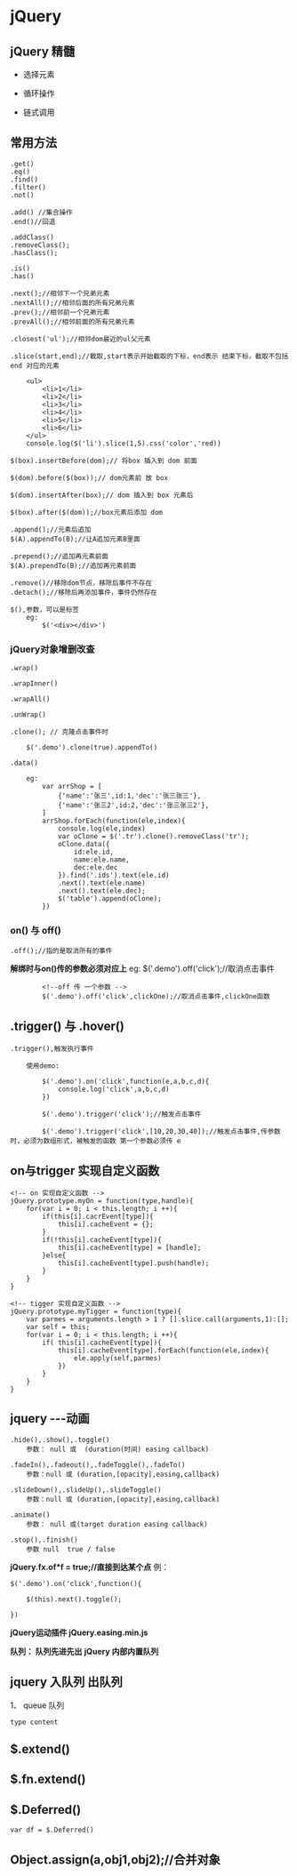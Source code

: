 # jQuery

## jQuery 精髓

- 选择元素

- 循环操作

- 链式调用

## 常用方法
    .get()
    .eq()
    .find()
    .filter()
    .not()
    
    .add() //集合操作
    .end()//回退

    .addClass()
    .removeClass();
    .hasClass();

    .is()
    .has()

    .next();//相邻下一个兄弟元素
    .nextAll();//相邻后面的所有兄弟元素
    .prev();//相邻前一个兄弟元素
    .prevAll();//相邻前面的所有兄弟元素

    .closest('ul');//相邻dom最近的ul父元素

    .slice(start,end);//截取,start表示开始截取的下标，end表示 结束下标，截取不包括end 对应的元素
        
        <ul>
            <li>1</li>
            <li>2</li>
            <li>3</li>
            <li>4</li>
            <li>5</li>
            <li>6</li>
        </ul>
        console.log($('li').slice(1,5).css('color','red))

    $(box).insertBefore(dom);// 将box 插入到 dom 前面

    $(dom).before($(box));// dom元素前 放 box

    $(dom).insertAfter(box);// dom 插入到 box 元素后

    $(box).after($(dom));//box元素后添加 dom

    .append();//元素后追加
    $(A).appendTo(B);//让A追加元素B里面

    .prepend();//追加再元素前面
    $(A).prependTo(B);//追加再元素前面

    .remove()//移除dom节点，移除后事件不存在
    .detach();//移除后再添加事件，事件仍然存在

    $(),参数，可以是标签
        eg:
            $('<div></div>')
### jQuery对象增删改查

    .wrap()

    .wrapInner()

    .wrapAll()

    .unWrap()   

    .clone(); // 克隆点击事件时

        $('.demo').clone(true).appendTo()

    .data()

        eg:
            var arrShop = [
                {'name':'张三',id:1,'dec':'张三张三'},
                {'name':'张三2',id:2,'dec':'张三张三2'},
            ]
            arrShop.forEach(function(ele,index){
                console.log(ele,index)
                var oClone = $('.tr').clone().removeClass('tr');
                oClone.data({
                    id:ele.id,
                    name:ele.name,
                    dec:ele.dec
                }).find('.ids').text(ele.id)
                .next().text(ele.name)
                .next().text(ele.dec);
                $('table').append(oClone);
            })

### on() 与 off()

    .off();//指的是取消所有的事件

**解绑时与on()传的参数必须对应上**
        eg:
            <!--off 传 一个参数 -->
            $('.demo').off('click');//取消点击事件

            <!--off 传 一个参数 -->
            $('.demo').off('click',clickOne);//取消点击事件,clickOne函数

## .trigger() 与 .hover()

    .trigger(),触发执行事件

        使用demo:

            $('.demo').on('click',function(e,a,b,c,d){
                console.log('click',a,b,c,d)
            })

            $('.demo').trigger('click');//触发点击事件

            $('.demo').trigger('click',[10,20,30,40]);//触发点击事件,传参数时，必须为数组形式，被触发的函数 第一个参数必须传 e


## on与trigger 实现自定义函数

    <!-- on 实现自定义函数 -->
    jQuery.prototype.myOn = function(type,handle){
        for(var i = 0; i < this.length; i ++){
            if(this[i].cacrEvent[type]){
                this[i].cacheEvent = {};
            }
            if(!this[i].cacheEvent[type]){
                this[i].cacheEvent[type] = [handle];
            }else{
                this[i].cacheEvent[type].push(handle);
            }
        }
    }

    <!-- tigger 实现自定义函数 -->
    jQuery.prototype.myTigger = function(type){
        var parmes = arguments.length > 1 ? [].slice.call(arguments,1):[];
        var self = this;
        for(var i = 0; i < this.length; i ++){
            if( this[i].cacheEvent[type]){
                this[i].cacheEvent[type].forEach(function(ele,index){
                    ele.apply(self,parmes)
                })
            }
        }
    }

## jquery ---动画

    .hide(),.show(),.toggle()
        参数： null 或  (duration(时间) easing callback)

    .fadeIn(),.fadeout(),.fadeToggle(),.fadeTo()
        参数：null 或 (duration,[opacity],easing,callback)

    .slideDown(),.slideUp(),.slideToggle()
        参数：null 或 (duration,[opacity],easing,callback)

    .animate()
        参数： null 或(target duration easing callback)

    .stop(),.finish()
        参数 null  true / false

**jQuery.fx.of*f = true;//直接到达某个点**
    例：

    $('.demo').on('click',function(){

        $(this).next().toggle();

    })

**jQuery运动插件 jQuery.easing.min.js**

**队列： 队列先进先出**
**jQuery 内部内置队列**
## jquery 入队列 出队列
1、 queue 队列

    type content


## $.extend()


## $.fn.extend()


## $.Deferred()

    var df = $.Deferred()

## Object.assign(a,obj1,obj2);//合并对象

## 